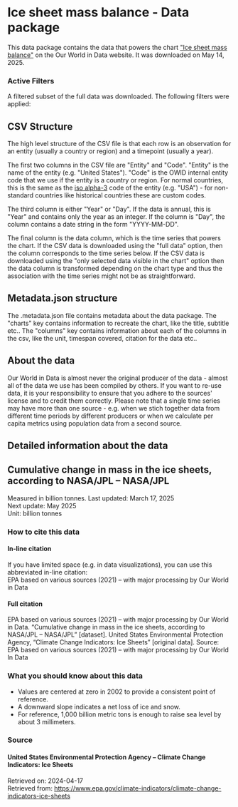 # Ice sheet mass balance - Data package

This data package contains the data that powers the chart ["Ice sheet mass balance"](https://ourworldindata.org/grapher/ice-sheet-mass-balance?v=1&csvType=full&useColumnShortNames=false) on the Our World in Data website. It was downloaded on May 14, 2025.

### Active Filters

A filtered subset of the full data was downloaded. The following filters were applied:

## CSV Structure

The high level structure of the CSV file is that each row is an observation for an entity (usually a country or region) and a timepoint (usually a year).

The first two columns in the CSV file are "Entity" and "Code". "Entity" is the name of the entity (e.g. "United States"). "Code" is the OWID internal entity code that we use if the entity is a country or region. For normal countries, this is the same as the [iso alpha-3](https://en.wikipedia.org/wiki/ISO_3166-1_alpha-3) code of the entity (e.g. "USA") - for non-standard countries like historical countries these are custom codes.

The third column is either "Year" or "Day". If the data is annual, this is "Year" and contains only the year as an integer. If the column is "Day", the column contains a date string in the form "YYYY-MM-DD".

The final column is the data column, which is the time series that powers the chart. If the CSV data is downloaded using the "full data" option, then the column corresponds to the time series below. If the CSV data is downloaded using the "only selected data visible in the chart" option then the data column is transformed depending on the chart type and thus the association with the time series might not be as straightforward.

## Metadata.json structure

The .metadata.json file contains metadata about the data package. The "charts" key contains information to recreate the chart, like the title, subtitle etc.. The "columns" key contains information about each of the columns in the csv, like the unit, timespan covered, citation for the data etc..

## About the data

Our World in Data is almost never the original producer of the data - almost all of the data we use has been compiled by others. If you want to re-use data, it is your responsibility to ensure that you adhere to the sources' license and to credit them correctly. Please note that a single time series may have more than one source - e.g. when we stich together data from different time periods by different producers or when we calculate per capita metrics using population data from a second source.

## Detailed information about the data


## Cumulative change in mass in the ice sheets, according to NASA/JPL – NASA/JPL
Measured in billion tonnes.
Last updated: March 17, 2025  
Next update: May 2025  
Unit: billion tonnes  


### How to cite this data

#### In-line citation
If you have limited space (e.g. in data visualizations), you can use this abbreviated in-line citation:  
EPA based on various sources (2021) – with major processing by Our World in Data

#### Full citation
EPA based on various sources (2021) – with major processing by Our World in Data. “Cumulative change in mass in the ice sheets, according to NASA/JPL – NASA/JPL” [dataset]. United States Environmental Protection Agency, “Climate Change Indicators: Ice Sheets” [original data].
Source: EPA based on various sources (2021) – with major processing by Our World In Data

### What you should know about this data
* Values are centered at zero in 2002 to provide a consistent point of reference.
* A downward slope indicates a net loss of ice and snow.
* For reference, 1,000 billion metric tons is enough to raise sea level by about 3 millimeters.

### Source

#### United States Environmental Protection Agency – Climate Change Indicators: Ice Sheets
Retrieved on: 2024-04-17  
Retrieved from: https://www.epa.gov/climate-indicators/climate-change-indicators-ice-sheets  


    